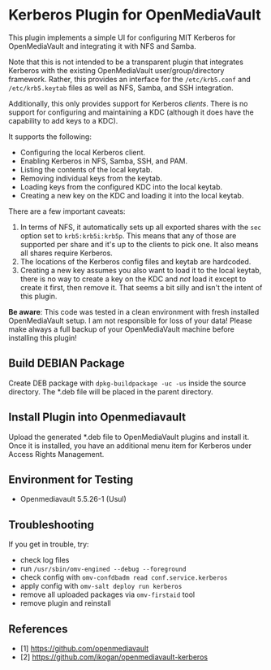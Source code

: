 # Kerberos Plugin for OpenMediaVault

This plugin implements a simple UI for configuring MIT Kerberos
for OpenMediaVault and integrating it with NFS and Samba.

Note that this is not intended to be a transparent plugin that integrates
Kerberos with the existing OpenMediaVault user/group/directory framework.
Rather, this provides an interface for the `/etc/krb5.conf` and
`/etc/krb5.keytab` files as well as NFS, Samba, and SSH integration.

Additionally, this only provides support for Kerberos *clients*. There is
no support for configuring and maintaining a KDC (although it does
have the capability to add keys to a KDC).

It supports the following:

- Configuring the local Kerberos client.
- Enabling Kerberos in NFS, Samba, SSH, and PAM.
- Listing the contents of the local keytab.
- Removing individual keys from the keytab.
- Loading keys from the configured KDC into the local keytab.
- Creating a new key on the KDC and loading it into the local keytab.

There are a few important caveats:

1. In terms of NFS, it automatically sets up all exported shares with the
   `sec` option set to `krb5:krb5i:krb5p`. This means that any of those are
   supported per share and it's up to the clients to pick one. It also
   means all shares require Kerberos.
2. The locations of the Kerberos config files and keytab are hardcoded.
3. Creating a new key assumes you also want to load it to the local keytab,
   there is no way to create a key on the KDC and *not* load it except to
   create it first, then remove it. That seems a bit silly and isn't the
   intent of this plugin.

**Be aware**: This code was tested in a clean environment with fresh installed OpenMediaVault setup.
I am not responsible for loss of your data! Please make always a full backup
of your OpenMediaVault machine before installing this plugin!

## Build DEBIAN Package

Create DEB package with `dpkg-buildpackage -uc -us` inside the
source directory. The \*.deb file will be placed in the parent
directory.

## Install Plugin into Openmediavault

Upload the generated \*.deb file to OpenMediaVault plugins and install it. Once it is
installed, you have an additional menu item for Kerberos under Access Rights Management.

## Environment for Testing

* Openmediavault 5.5.26-1 (Usul)

## Troubleshooting

If you get in trouble, try:
* check log files
* run `/usr/sbin/omv-engined --debug --foreground`
* check config with `omv-confdbadm read conf.service.kerberos`
* apply config with `omv-salt deploy run kerberos`
* remove all uploaded packages via `omv-firstaid` tool
* remove plugin and reinstall

## References
* [1]  https://github.com/openmediavault
* [2]  https://github.com/ikogan/openmediavault-kerberos
